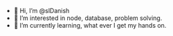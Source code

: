 - 👋 Hi, I’m @slDanish
- 👀 I’m interested in node, database, problem solving.
- 🌱 I’m currently learning, what ever I get my hands on.

<!---
slDanish/slDanish is a ✨ special ✨ repository because its `README.md` (this file) appears on your GitHub profile.
You can click the Preview link to take a look at your changes.
--->
